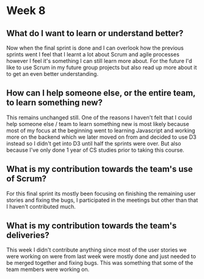 # Week 8 
## What do I want to learn or understand better?
Now when the final sprint is done and I can overlook how the previous sprints went I feel that I learnt a lot about Scrum and agile processes however I feel it's something I can still learn more about. For the future I'd like to use Scrum in my future group projects but also read up more about it to get an even better understanding.

## How can I help someone else, or the entire team, to learn something new?
This remains unchanged still. One of the reasons I haven't felt that I could help someone else / team to learn something new is most likely because most of my focus at the beginning went to learning Javascript and working more on the backend which we later moved on from and decided to use D3 instead so I didn't get into D3 until half the sprints were over.  But also because I've only done 1 year of CS studies prior to taking this course.

## What is my contribution towards the team's use of Scrum?
For this final sprint its mostly been focusing on finishing the remaining user stories and fixing the bugs, I participated in the meetings but other than that I haven't contributed much.

## What is my contribution towards the team's deliveries?
This week I didn't contribute anything since most of the user stories we were working on were from last week were mostly done and just needed to be merged together and fixing bugs. This was something that some of the team members were working on.